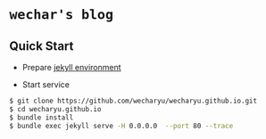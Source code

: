 # `wechar's blog`

## Quick Start

- Prepare [jekyll environment](https://jekyllrb.com/docs/installation/)

- Start service
```bash
$ git clone https://github.com/wecharyu/wecharyu.github.io.git
$ cd wecharyu.github.io
$ bundle install
$ bundle exec jekyll serve -H 0.0.0.0  --port 80 --trace
```
